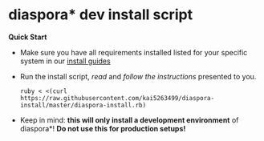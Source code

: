 
# diaspora* dev install script

**Quick Start**

* Make sure you have all requirements installed listed for your specific system in our [install guides](https://wiki.diasporafoundation.org/Installation)
* Run the install script, *read* and *follow the instructions* presented to you.

    `ruby < <(curl https://raw.githubusercontent.com/kai5263499/diaspora-install/master/diaspora-install.rb)`

* Keep in mind: **this will only install a development environment** of diaspora*! **Do not use this for production setups!**
